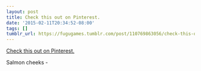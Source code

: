 ```yaml
---
layout: post
title: Check this out on Pinterest.
date: '2015-02-11T20:34:52-08:00'
tags: []
tumblr_url: https://fugugames.tumblr.com/post/110769863056/check-this-out-on-pinterest
---
```

[Check this out on Pinterest.](http://pinterest.com/pin/457256168392034770/?s=3&m=tumblr)  

Salmon cheeks -

